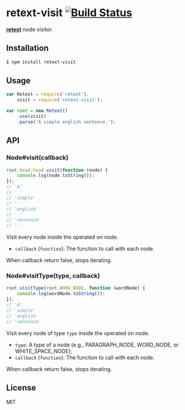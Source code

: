 # retext-visit [![Build Status](https://travis-ci.org/wooorm/retext-visit.png)](https://travis-ci.org/wooorm/retext-visit)

**[retext](https://github.com/wooorm/retext "Retext")** node visitor.

## Installation

```sh
$ npm install retext-visit
```

## Usage

```js
var Retext = require('retext'),
    visit = require('retext-visit');

var root = new Retext()
    .use(visit)
    .parse('A simple english sentence.');
```

## API

### Node#visit(callback)

```js
root.head.head.visit(function (node) {
    console.log(node.toString());
});
// 'A'
// ' '
// 'simple'
// ' '
// 'english'
// ' '
// 'sentence'
// '.'
```

Visit every node inside the operated on node.

- `callback` (`function`): The function to call with each node.

When callback return false, stops iterating.

### Node#visitType(type, callback)

```js
root.visitType(root.WORD_NODE, function (wordNode) {
    console.log(wordNode.toString());
});
// 'A'
// 'simple'
// 'english'
// 'sentence'
```

Visit every node of type `type` inside the operated on node.

- `type`: A type of a node (e.g., PARAGRAPH_NODE, WORD_NODE, or WHITE_SPACE_NODE);
- `callback` (`function`): The function to call with each node.

When callback return false, stops iterating.

## License

  MIT
